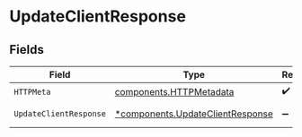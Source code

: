 # UpdateClientResponse


## Fields

| Field                                                                               | Type                                                                                | Required                                                                            | Description                                                                         |
| ----------------------------------------------------------------------------------- | ----------------------------------------------------------------------------------- | ----------------------------------------------------------------------------------- | ----------------------------------------------------------------------------------- |
| `HTTPMeta`                                                                          | [components.HTTPMetadata](../../models/components/httpmetadata.md)                  | :heavy_check_mark:                                                                  | N/A                                                                                 |
| `UpdateClientResponse`                                                              | [*components.UpdateClientResponse](../../models/components/updateclientresponse.md) | :heavy_minus_sign:                                                                  | Updated client                                                                      |